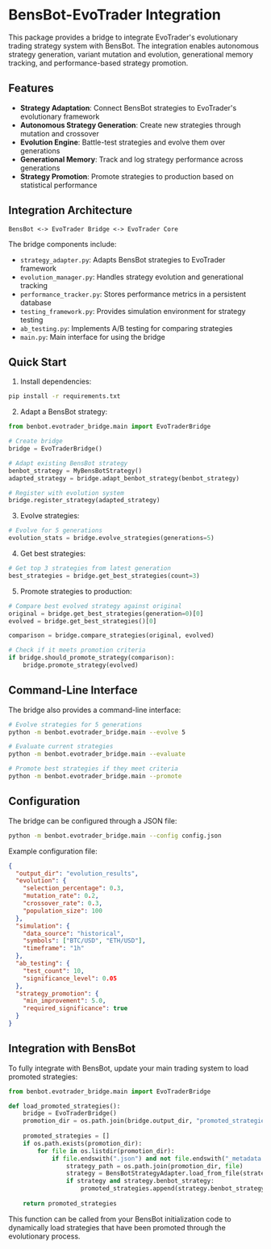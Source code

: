# BensBot-EvoTrader Integration

This package provides a bridge to integrate EvoTrader's evolutionary trading strategy system with BensBot. The integration enables autonomous strategy generation, variant mutation and evolution, generational memory tracking, and performance-based strategy promotion.

## Features

- **Strategy Adaptation**: Connect BensBot strategies to EvoTrader's evolutionary framework
- **Autonomous Strategy Generation**: Create new strategies through mutation and crossover
- **Evolution Engine**: Battle-test strategies and evolve them over generations
- **Generational Memory**: Track and log strategy performance across generations
- **Strategy Promotion**: Promote strategies to production based on statistical performance

## Integration Architecture

```
BensBot <-> EvoTrader Bridge <-> EvoTrader Core
```

The bridge components include:
- `strategy_adapter.py`: Adapts BensBot strategies to EvoTrader framework
- `evolution_manager.py`: Handles strategy evolution and generational tracking
- `performance_tracker.py`: Stores performance metrics in a persistent database
- `testing_framework.py`: Provides simulation environment for strategy testing
- `ab_testing.py`: Implements A/B testing for comparing strategies
- `main.py`: Main interface for using the bridge

## Quick Start

1. Install dependencies:
```bash
pip install -r requirements.txt
```

2. Adapt a BensBot strategy:
```python
from benbot.evotrader_bridge.main import EvoTraderBridge

# Create bridge
bridge = EvoTraderBridge()

# Adapt existing BensBot strategy
benbot_strategy = MyBensBotStrategy()
adapted_strategy = bridge.adapt_benbot_strategy(benbot_strategy)

# Register with evolution system
bridge.register_strategy(adapted_strategy)
```

3. Evolve strategies:
```python
# Evolve for 5 generations
evolution_stats = bridge.evolve_strategies(generations=5)
```

4. Get best strategies:
```python
# Get top 3 strategies from latest generation
best_strategies = bridge.get_best_strategies(count=3)
```

5. Promote strategies to production:
```python
# Compare best evolved strategy against original
original = bridge.get_best_strategies(generation=0)[0]
evolved = bridge.get_best_strategies()[0]

comparison = bridge.compare_strategies(original, evolved)

# Check if it meets promotion criteria
if bridge.should_promote_strategy(comparison):
    bridge.promote_strategy(evolved)
```

## Command-Line Interface

The bridge also provides a command-line interface:

```bash
# Evolve strategies for 5 generations
python -m benbot.evotrader_bridge.main --evolve 5

# Evaluate current strategies
python -m benbot.evotrader_bridge.main --evaluate

# Promote best strategies if they meet criteria
python -m benbot.evotrader_bridge.main --promote
```

## Configuration

The bridge can be configured through a JSON file:

```bash
python -m benbot.evotrader_bridge.main --config config.json
```

Example configuration file:
```json
{
  "output_dir": "evolution_results",
  "evolution": {
    "selection_percentage": 0.3,
    "mutation_rate": 0.2,
    "crossover_rate": 0.3,
    "population_size": 100
  },
  "simulation": {
    "data_source": "historical",
    "symbols": ["BTC/USD", "ETH/USD"],
    "timeframe": "1h"
  },
  "ab_testing": {
    "test_count": 10,
    "significance_level": 0.05
  },
  "strategy_promotion": {
    "min_improvement": 5.0,
    "required_significance": true
  }
}
```

## Integration with BensBot

To fully integrate with BensBot, update your main trading system to load promoted strategies:

```python
from benbot.evotrader_bridge.main import EvoTraderBridge

def load_promoted_strategies():
    bridge = EvoTraderBridge()
    promotion_dir = os.path.join(bridge.output_dir, "promoted_strategies")
    
    promoted_strategies = []
    if os.path.exists(promotion_dir):
        for file in os.listdir(promotion_dir):
            if file.endswith(".json") and not file.endswith("_metadata.json"):
                strategy_path = os.path.join(promotion_dir, file)
                strategy = BensBotStrategyAdapter.load_from_file(strategy_path)
                if strategy and strategy.benbot_strategy:
                    promoted_strategies.append(strategy.benbot_strategy)
    
    return promoted_strategies
```

This function can be called from your BensBot initialization code to dynamically load strategies that have been promoted through the evolutionary process.
